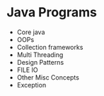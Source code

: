# Java Programs

- Core java
- OOPs
- Collection frameworks
- Multi Threading
- Design Patterns
- FILE IO
- Other Misc Concepts
- Exception